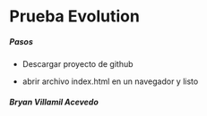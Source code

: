 # Prueba Evolution
##### Pasos


- Descargar proyecto de github

- abrir archivo index.html en un navegador y listo


##### Bryan Villamil Acevedo
